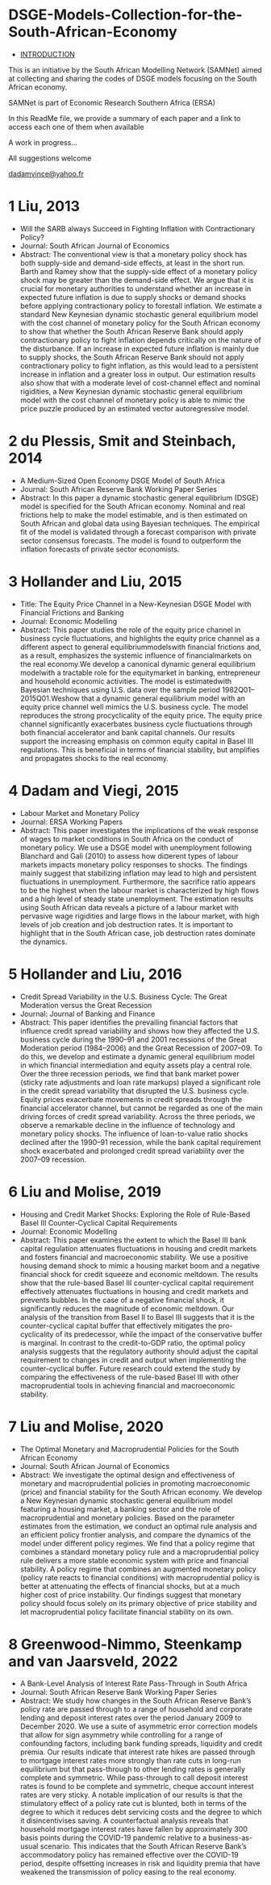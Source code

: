 # DSGE-Models-Collection-for-the-South-African-Economy

- [INTRODUCTION](#Introduction)


This is an initiative by the South African Modelling Network (SAMNet) aimed at collecting and sharing the codes of DSGE models focusing on the South African economy. 

SAMNet is part of Economic Research Southern Africa (ERSA)

In this ReadMe file, we provide a summary of each paper and a link to access each one of them when available

A work in progress... 

All suggestions welcome

dadamvince@yahoo.fr

# 1 Liu, 2013
- Will the SARB always Succeed in Fighting Inflation with Contractionary Policy?
- Journal: South African Journal of Economics
- Abstract: The conventional view is that a monetary policy shock has both supply-side and demand-side
effects, at least in the short run. Barth and Ramey show that the supply-side effect of a monetary
policy shock may be greater than the demand-side effect. We argue that it is crucial for monetary
authorities to understand whether an increase in expected future inflation is due to supply shocks
or demand shocks before applying contractionary policy to forestall inflation. We estimate a
standard New Keynesian dynamic stochastic general equilibrium model with the cost channel of
monetary policy for the South African economy to show that whether the South African Reserve
Bank should apply contractionary policy to fight inflation depends critically on the nature of the
disturbance. If an increase in expected future inflation is mainly due to supply shocks, the South
African Reserve Bank should not apply contractionary policy to fight inflation, as this would lead
to a persistent increase in inflation and a greater loss in output. Our estimation results also show
that with a moderate level of cost-channel effect and nominal rigidities, a New Keynesian dynamic
stochastic general equilibrium model with the cost channel of monetary policy is able to mimic the
price puzzle produced by an estimated vector autoregressive model.

# 2 du Plessis, Smit and Steinbach, 2014
- A Medium-Sized Open Economy DSGE Model of South Africa
- Journal: South African Reserve Bank Working Paper Series
- Abstract: In this paper a dynamic stochastic general equilibrium (DSGE) model is specified for the
South African economy. Nominal and real frictions help to make the model estimable,
and is then estimated on South African and global data using Bayesian techniques. The
empirical fit of the model is validated through a forecast comparison with private sector
consensus forecasts. The model is found to outperform the inflation forecasts of private
sector economists.

# 3 Hollander and Liu, 2015
- Title: The Equity Price Channel in a New-Keynesian DSGE Model with Financial Frictions and Banking
- Journal: Economic Modelling
- Abstract: This paper studies the role of the equity price channel in business cycle fluctuations, and highlights the equity price
channel as a different aspect to general equilibriummodelswith financial frictions and, as a result, emphasizes the
systemic influence of financialmarkets on the real economy.We develop a canonical dynamic general equilibrium
modelwith a tractable role for the equitymarket in banking, entrepreneur and household economic activities. The
model is estimatedwith Bayesian techniques using U.S. data over the sample period 1982Q01–2015Q01.Weshow
that a dynamic general equilibrium model with an equity price channel well mimics the U.S. business cycle. The
model reproduces the strong procyclicality of the equity price. The equity price channel significantly exacerbates
business cycle fluctuations through both financial accelerator and bank capital channels. Our results support the
increasing emphasis on common equity capital in Basel III regulations. This is beneficial in terms of financial
stability, but amplifies and propagates shocks to the real economy.

# 4 Dadam and Viegi, 2015
- Labour Market and Monetary Policy
- Journal: ERSA Working Papers
- Abstract: This paper investigates the implications of the weak response of wages to market conditions in South Africa on the conduct of monetary policy. We use a DSGE model with unemployment following Blanchard and Gali (2010) to assess how di¤erent types of labour markets impacts monetary policy responses to shocks. The findings mainly suggest that stabilizing inflation may lead to high and persistent fluctuations in unemployment. Furthermore, the sacrifice ratio appears to be the highest when the labour market is characterized by high flows and a high level of steady state unemployment. The estimation results using South African data reveals a picture of a labour market with pervasive wage rigidities and large flows in the labour market, with high levels of job creation and job destruction rates. It is important to highlight that in the South African case, job destruction rates dominate the dynamics.

# 5 Hollander and Liu, 2016
- Credit Spread Variability in the U.S. Business Cycle: The Great Moderation versus the Great Recession 
- Journal: Journal of Banking and Finance
- Abstract: This paper identifies the prevailing financial factors that influence credit spread variability and shows
how they affected the U.S. business cycle during the 1990–91 and 2001 recessions of the Great
Moderation period (1984–2006) and the Great Recession of 2007–09. To do this, we develop and estimate
a dynamic general equilibrium model in which financial intermediation and equity assets play a central
role. Over the three recession periods, we find that bank market power (sticky rate adjustments and loan
rate markups) played a significant role in the credit spread variability that disrupted the U.S. business
cycle. Equity prices exacerbate movements in credit spreads through the financial accelerator channel,
but cannot be regarded as one of the main driving forces of credit spread variability. Across the three periods,
we observe a remarkable decline in the influence of technology and monetary policy shocks. The
influence of loan-to-value ratio shocks declined after the 1990–91 recession, while the bank capital
requirement shock exacerbated and prolonged credit spread variability over the 2007–09 recession.


# 6 Liu and Molise, 2019
- Housing and Credit Market Shocks: Exploring the Role of Rule-Based Basel III Counter-Cyclical Capital Requirements
- Journal: Economic Modelling
- Abstract: This paper examines the extent to which the Basel III bank capital regulation attenuates fluctuations in housing
and credit markets and fosters financial and macroeconomic stability. We use a positive housing demand shock
to mimic a housing market boom and a negative financial shock for credit squeeze and economic meltdown. The
results show that the rule-based Basel III counter-cyclical capital requirement effectively attenuates fluctuations
in housing and credit markets and prevents bubbles. In the case of a negative financial shock, it significantly
reduces the magnitude of economic meltdown. Our analysis of the transition from Basel II to Basel III suggests
that it is the counter-cyclical capital buffer that effectively mitigates the pro-cyclicality of its predecessor, while
the impact of the conservative buffer is marginal. In contrast to the credit-to-GDP ratio, the optimal policy analysis
suggests that the regulatory authority should adjust the capital requirement to changes in credit and output
when implementing the counter-cyclical buffer. Future research could extend the study by comparing the effectiveness
of the rule-based Basel III with other macroprudential tools in achieving financial and macroeconomic
stability.

# 7 Liu and Molise, 2020
- The Optimal Monetary and Macroprudential Policies for the South African Economy
- Journal: South African Journal of Economics
- Abstract: We investigate the optimal design and effectiveness of monetary and macroprudential policies
in promoting macroeconomic (price) and financial stability for the South African economy. We
develop a New Keynesian dynamic stochastic general equilibrium model featuring a housing
market, a banking sector and the role of macroprudential and monetary policies. Based on the
parameter estimates from the estimation, we conduct an optimal rule analysis and an efficient
policy frontier analysis, and compare the dynamics of the model under different policy regimes.
We find that a policy regime that combines a standard monetary policy rule and a macroprudential
policy rule delivers a more stable economic system with price and financial stability. A policy
regime that combines an augmented monetary policy (policy rate reacts to financial conditions)
with macroprudential policy is better at attenuating the effects of financial shocks, but at a much
higher cost of price instability. Our findings suggest that monetary policy should focus solely on
its primary objective of price stability and let macroprudential policy facilitate financial stability
on its own.

# 8 Greenwood-Nimmo, Steenkamp and van Jaarsveld, 2022
- A Bank-Level Analysis of Interest Rate Pass-Through in South Africa
- Journal: South African Reserve Bank Working Paper Series
- Abstract: We study how changes in the South African Reserve Bank’s policy rate are passed through to
a range of household and corporate lending and deposit interest rates over the period January
2009 to December 2020. We use a suite of asymmetric error correction models that allow for
sign asymmetry while controlling for a range of confounding factors, including bank funding
spreads, liquidity and credit premia. Our results indicate that interest rate hikes are passed
through to mortgage interest rates more strongly than rate cuts in long-run equilibrium but that
pass-through to other lending rates is generally complete and symmetric. While pass-through
to call deposit interest rates is found to be complete and symmetric, cheque account interest
rates are very sticky. A notable implication of our results is that the stimulatory effect of a policy
rate cut is blunted, both in terms of the degree to which it reduces debt servicing costs and
the degree to which it disincentivises saving. A counterfactual analysis reveals that household
mortgage interest rates have fallen by approximately 300 basis points during the COVID-19
pandemic relative to a business-as-usual scenario. This indicates that the South African Reserve
Bank’s accommodatory policy has remained effective over the COVID-19 period, despite
offsetting increases in risk and liquidity premia that have weakened the transmission of policy
easing to the real economy.

